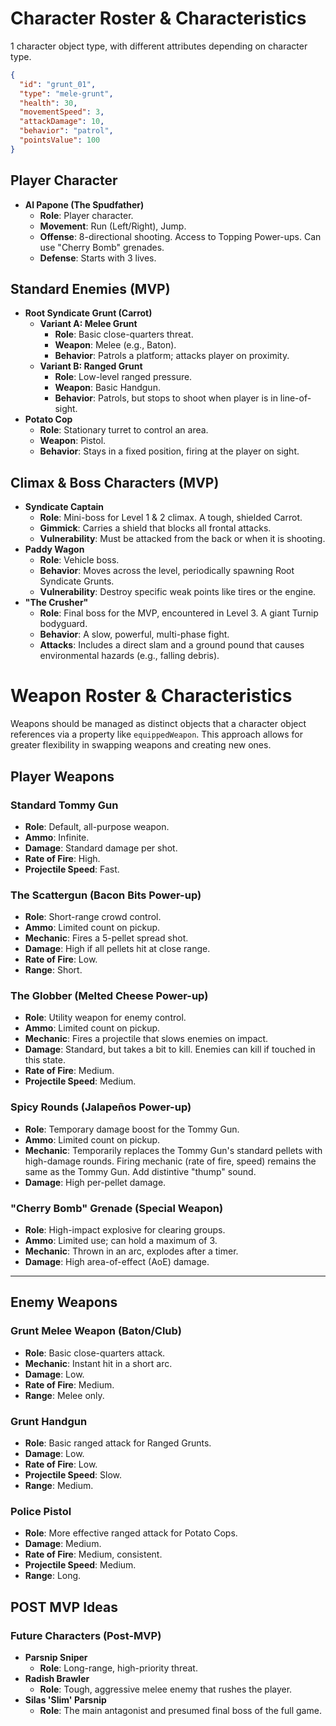 # Character Roster & Characteristics

1 character object type, with different attributes depending on character type.
```json
{
  "id": "grunt_01",
  "type": "mele-grunt",
  "health": 30,
  "movementSpeed": 3,
  "attackDamage": 10,
  "behavior": "patrol",
  "pointsValue": 100
}
```

## Player Character
* **Al Papone (The Spudfather)**
    * **Role**: Player character.
    * **Movement**: Run (Left/Right), Jump.
    * **Offense**: 8-directional shooting. Access to Topping Power-ups. Can use "Cherry Bomb" grenades.
    * **Defense**: Starts with 3 lives.

## Standard Enemies (MVP)
* **Root Syndicate Grunt (Carrot)**
    * **Variant A: Melee Grunt**
        * **Role**: Basic close-quarters threat.
        * **Weapon**: Melee (e.g., Baton).
        * **Behavior**: Patrols a platform; attacks player on proximity.
    * **Variant B: Ranged Grunt**
        * **Role**: Low-level ranged pressure.
        * **Weapon**: Basic Handgun.
        * **Behavior**: Patrols, but stops to shoot when player is in line-of-sight.
* **Potato Cop**
    * **Role**: Stationary turret to control an area.
    * **Weapon**: Pistol.
    * **Behavior**: Stays in a fixed position, firing at the player on sight.

## Climax & Boss Characters (MVP)
* **Syndicate Captain**
    * **Role**: Mini-boss for Level 1 & 2 climax. A tough, shielded Carrot.
    * **Gimmick**: Carries a shield that blocks all frontal attacks.
    * **Vulnerability**: Must be attacked from the back or when it is shooting.
* **Paddy Wagon**
    * **Role**: Vehicle boss.
    * **Behavior**: Moves across the level, periodically spawning Root Syndicate Grunts.
    * **Vulnerability**: Destroy specific weak points like tires or the engine.
* **"The Crusher"**
    * **Role**: Final boss for the MVP, encountered in Level 3. A giant Turnip bodyguard.
    * **Behavior**: A slow, powerful, multi-phase fight.
    * **Attacks**: Includes a direct slam and a ground pound that causes environmental hazards (e.g., falling debris).

# Weapon Roster & Characteristics

Weapons should be managed as distinct objects that a character object references via a property like `equippedWeapon`. This approach allows for greater flexibility in swapping weapons and creating new ones.

## Player Weapons

### Standard Tommy Gun
* **Role**: Default, all-purpose weapon.
* **Ammo**: Infinite.
* **Damage**: Standard damage per shot.
* **Rate of Fire**: High.
* **Projectile Speed**: Fast.

### The Scattergun (Bacon Bits Power-up)
* **Role**: Short-range crowd control.
* **Ammo**: Limited count on pickup.
* **Mechanic**: Fires a 5-pellet spread shot.
* **Damage**: High if all pellets hit at close range.
* **Rate of Fire**: Low.
* **Range**: Short.

### The Globber (Melted Cheese Power-up)
* **Role**: Utility weapon for enemy control.
* **Ammo**: Limited count on pickup.
* **Mechanic**: Fires a projectile that slows enemies on impact.
* **Damage**: Standard, but takes a bit to kill. Enemies can kill if touched in this state.
* **Rate of Fire**: Medium.
* **Projectile Speed**: Medium.

### Spicy Rounds (Jalapeños Power-up)
* **Role**: Temporary damage boost for the Tommy Gun.
* **Ammo**: Limited count on pickup.
* **Mechanic**: Temporarily replaces the Tommy Gun's standard pellets with high-damage rounds. Firing mechanic (rate of fire, speed) remains the same as the Tommy Gun. Add distintive "thump" sound.
* **Damage**: High per-pellet damage.

### "Cherry Bomb" Grenade (Special Weapon)
* **Role**: High-impact explosive for clearing groups.
* **Ammo**: Limited use; can hold a maximum of 3.
* **Mechanic**: Thrown in an arc, explodes after a timer.
* **Damage**: High area-of-effect (AoE) damage.

---

## Enemy Weapons

### Grunt Melee Weapon (Baton/Club)
* **Role**: Basic close-quarters attack.
* **Mechanic**: Instant hit in a short arc.
* **Damage**: Low.
* **Rate of Fire**: Medium.
* **Range**: Melee only.

### Grunt Handgun
* **Role**: Basic ranged attack for Ranged Grunts.
* **Damage**: Low.
* **Rate of Fire**: Low.
* **Projectile Speed**: Slow.
* **Range**: Medium.

### Police Pistol
* **Role**: More effective ranged attack for Potato Cops.
* **Damage**: Medium.
* **Rate of Fire**: Medium, consistent.
* **Projectile Speed**: Medium.
* **Range**: Long.


## POST MVP Ideas
### Future Characters (Post-MVP)
* **Parsnip Sniper**
    * **Role**: Long-range, high-priority threat.
* **Radish Brawler**
    * **Role**: Tough, aggressive melee enemy that rushes the player.
* **Silas 'Slim' Parsnip**
    * **Role**: The main antagonist and presumed final boss of the full game.